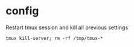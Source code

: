 # config


Restart tmux session and kill all previous settings
```
tmux kill-server; rm -rf /tmp/tmux-*
```
